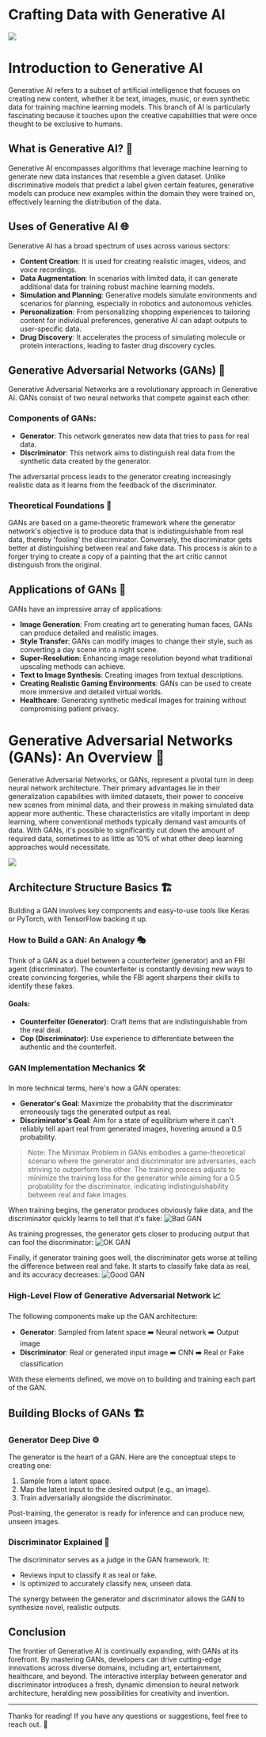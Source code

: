 # Crafting Data with Generative AI
<img src = 'https://assets-global.website-files.com/6386810eca9c3c22a6b31383/63e0929de4e25f3718195b57_generative_AI.png'>

# Introduction to Generative AI

Generative AI refers to a subset of artificial intelligence that focuses on creating new content, whether it be text, images, music, or even synthetic data for training machine learning models. This branch of AI is particularly fascinating because it touches upon the creative capabilities that were once thought to be exclusive to humans.

## What is Generative AI? 🤖

Generative AI encompasses algorithms that leverage machine learning to generate new data instances that resemble a given dataset. Unlike discriminative models that predict a label given certain features, generative models can produce new examples within the domain they were trained on, effectively learning the distribution of the data.

## Uses of Generative AI 🌐

Generative AI has a broad spectrum of uses across various sectors:
- **Content Creation**: It is used for creating realistic images, videos, and voice recordings.
- **Data Augmentation**: In scenarios with limited data, it can generate additional data for training robust machine learning models.
- **Simulation and Planning**: Generative models simulate environments and scenarios for planning, especially in robotics and autonomous vehicles.
- **Personalization**: From personalizing shopping experiences to tailoring content for individual preferences, generative AI can adapt outputs to user-specific data.
- **Drug Discovery**: It accelerates the process of simulating molecule or protein interactions, leading to faster drug discovery cycles.

## Generative Adversarial Networks (GANs) 🎨

Generative Adversarial Networks are a revolutionary approach in Generative AI. GANs consist of two neural networks that compete against each other:

### Components of GANs:
- **Generator**: This network generates new data that tries to pass for real data.
- **Discriminator**: This network aims to distinguish real data from the synthetic data created by the generator.

The adversarial process leads to the generator creating increasingly realistic data as it learns from the feedback of the discriminator.

### Theoretical Foundations 🧠

GANs are based on a game-theoretic framework where the generator network's objective is to produce data that is indistinguishable from real data, thereby 'fooling' the discriminator. Conversely, the discriminator gets better at distinguishing between real and fake data. This process is akin to a forger trying to create a copy of a painting that the art critic cannot distinguish from the original.

## Applications of GANs 🚀

GANs have an impressive array of applications:
- **Image Generation**: From creating art to generating human faces, GANs can produce detailed and realistic images.
- **Style Transfer**: GANs can modify images to change their style, such as converting a day scene into a night scene.
- **Super-Resolution**: Enhancing image resolution beyond what traditional upscaling methods can achieve.
- **Text to Image Synthesis**: Creating images from textual descriptions.
- **Creating Realistic Gaming Environments**: GANs can be used to create more immersive and detailed virtual worlds.
- **Healthcare**: Generating synthetic medical images for training without compromising patient privacy.

# Generative Adversarial Networks (GANs): An Overview 🌟

Generative Adversarial Networks, or GANs, represent a pivotal turn in deep neural network architecture. Their primary advantages lie in their generalization capabilities with limited datasets, their power to conceive new scenes from minimal data, and their prowess in making simulated data appear more authentic. These characteristics are vitally important in deep learning, where conventional methods typically demand vast amounts of data. With GANs, it's possible to significantly cut down the amount of required data, sometimes to as little as 10% of what other deep learning approaches would necessitate.


<img src= 'https://editor.analyticsvidhya.com/uploads/68249components_of_GAN.jfif'>

## Architecture Structure Basics 🏗️

Building a GAN involves key components and easy-to-use tools like Keras or PyTorch, with TensorFlow backing it up.

### How to Build a GAN: An Analogy 🎭

Think of a GAN as a duel between a counterfeiter (generator) and an FBI agent (discriminator). The counterfeiter is constantly devising new ways to create convincing forgeries, while the FBI agent sharpens their skills to identify these fakes.

#### Goals:
- **Counterfeiter (Generator)**: Craft items that are indistinguishable from the real deal.
- **Cop (Discriminator)**: Use experience to differentiate between the authentic and the counterfeit.

### GAN Implementation Mechanics 🛠️

In more technical terms, here's how a GAN operates:
- **Generator's Goal**: Maximize the probability that the discriminator erroneously tags the generated output as real.
- **Discriminator's Goal**: Aim for a state of equilibrium where it can't reliably tell apart real from generated images, hovering around a 0.5 probability.

> Note: The Minimax Problem in GANs embodies a game-theoretical scenario where the generator and discriminator are adversaries, each striving to outperform the other. The training process adjusts to minimize the training loss for the generator while aiming for a 0.5 probability for the discriminator, indicating indistinguishability between real and fake images.

When training begins, the generator produces obviously fake data, and the discriminator quickly learns to tell that it's fake:
![Bad GAN](https://developers.google.com/static/machine-learning/gan/images/bad_gan.svg)

As training progresses, the generator gets closer to producing output that can fool the discriminator:
![OK GAN](https://developers.google.com/static/machine-learning/gan/images/ok_gan.svg)

Finally, if generator training goes well, the discriminator gets worse at telling the difference between real and fake. It starts to classify fake data as real, and its accuracy decreases:
![Good GAN](https://developers.google.com/static/machine-learning/gan/images/good_gan.svg)

### High-Level Flow of Generative Adversarial Network 📈

The following components make up the GAN architecture:
- **Generator**: Sampled from latent space ➡️ Neural network ➡️ Output image
- **Discriminator**: Real or generated input image ➡️ CNN ➡️ Real or Fake classification

With these elements defined, we move on to building and training each part of the GAN.

## Building Blocks of GANs 🏗️

### Generator Deep Dive ⚙️

The generator is the heart of a GAN. Here are the conceptual steps to creating one:
1. Sample from a latent space.
2. Map the latent input to the desired output (e.g., an image).
3. Train adversarially alongside the discriminator.

Post-training, the generator is ready for inference and can produce new, unseen images.

### Discriminator Explained 👀

The discriminator serves as a judge in the GAN framework. It:
- Reviews input to classify it as real or fake.
- Is optimized to accurately classify new, unseen data.

The synergy between the generator and discriminator allows the GAN to synthesize novel, realistic outputs.

## Conclusion

The frontier of Generative AI is continually expanding, with GANs at its forefront. By mastering GANs, developers can drive cutting-edge innovations across diverse domains, including art, entertainment, healthcare, and beyond. The interactive interplay between generator and discriminator introduces a fresh, dynamic dimension to neural network architecture, heralding new possibilities for creativity and invention.

---

Thanks for reading! If you have any questions or suggestions, feel free to reach out. 🚀
